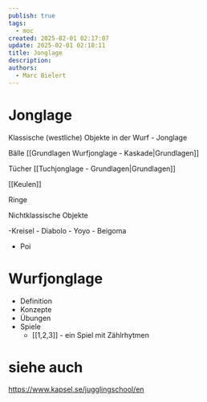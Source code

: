 ```yaml
---
publish: true
tags:
  - moc
created: 2025-02-01 02:17:07
update: 2025-02-01 02:18:11
title: Jonglage
description: 
authors:
  - Marc Bielert
---
```


# Jonglage

Klassische (westliche) Objekte in der Wurf - Jonglage

Bälle  [[Grundlagen Wurfjonglage - Kaskade|Grundlagen]]

Tücher  [[Tuchjonglage - Grundlagen|Grundlagen]]

[[Keulen]]

Ringe

Nichtklassische Objekte

-Kreisel
	- Diabolo
	- Yoyo
	- Beigoma
- Poi

# Wurfjonglage

- Definition
- Konzepte
- Übungen
- Spiele
	- [[1,2,3]] - ein Spiel mit Zählrhytmen

# siehe auch
https://www.kapsel.se/jugglingschool/en
